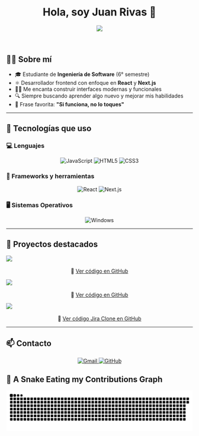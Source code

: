 <h1 align="center">Hola, soy Juan Rivas 👋</h1>
<p align="center">
  <a href="https://github.com/DenverCoder1/readme-typing-svg">
    <img src="https://readme-typing-svg.herokuapp.com?font=Fira+Code&color=%23F7DF1E&size=25&center=true&vCenter=true&width=600&height=100&lines=Estudiante+de+Ingeniería+de+Software;Apasionado+por+el+Desarrollo+Web;React+%7C+Next.js+Developer;Siempre+aprendiendo+cosas+nuevas;Si+funciona,+no+lo+toques+😄">
  </a>
</p>

<br>

## 🧑‍🎓 Sobre mí

- 🎓 Estudiante de **Ingeniería de Software** (6° semestre)
- ⚛️ Desarrollador frontend con enfoque en **React** y **Next.js**
- 👨‍💻 Me encanta construir interfaces modernas y funcionales
- 🔍 Siempre buscando aprender algo nuevo y mejorar mis habilidades
- 💬 Frase favorita: **"Si funciona, no lo toques"**

---

## 🚀 Tecnologías que uso

### 💻 Lenguajes

<p align="center">
  <img alt="JavaScript" src="https://img.shields.io/badge/JavaScript-%23F7DF1E.svg?style=plastic&logo=javascript&logoColor=black"/>
  <img alt="HTML5" src="https://img.shields.io/badge/HTML5-%23E34F26.svg?style=plastic&logo=html5&logoColor=white"/>
  <img alt="CSS3" src="https://img.shields.io/badge/CSS3-%231572B6.svg?style=plastic&logo=css3&logoColor=white"/>
</p>

### 🧩 Frameworks y herramientas

<p align="center">
  <img alt="React" src="https://img.shields.io/badge/React-%2361DAFB.svg?style=plastic&logo=react&logoColor=black"/>
  <img alt="Next.js" src="https://img.shields.io/badge/Next.js-black?style=plastic&logo=next.js&logoColor=white"/>
</p>

### 🖥️ Sistemas Operativos

<p align="center">
  <img alt="Windows" src="https://img.shields.io/badge/Windows-0078D6.svg?style=plastic&logo=windows&logoColor=white"/>
</p>

---

## 📂 Proyectos destacados

<!-- 📋 To-Do List -->
<a href="https://to-do-list-qb8e0l059-juanrivas1304s-projects.vercel.app/" target="_blank">
  <img src="https://github-readme-stats.vercel.app/api/pin/?username=JuanRivas1304&repo=To-Do-List&theme=tokyonight" />
</a>
<p align="center">
  🔗 <a href="https://github.com/JuanRivas1304/To-Do-List">Ver código en GitHub</a>
</p>

<!-- 🧮 Calculadora -->
<a href="https://calculadora-blond-seven.vercel.app/" target="_blank">
  <img src="https://github-readme-stats.vercel.app/api/pin/?username=JuanRivas1304&repo=Calculadora&theme=tokyonight" />
</a>
<p align="center">
  🔗 <a href="https://github.com/JuanRivas1304/Calculadora">Ver código en GitHub</a>
</p>

  <!-- Jira Clone -->
<a href="https://next14-jira-clone-lzbz.vercel.app/" target="_blank">
  <img src="https://github-readme-stats.vercel.app/api/pin/?username=JuanRivas1304&repo=next14-jira-clone&theme=tokyonight" />
</a>

<!-- Enlace al código -->
<p align="center">
  🔗 <a href="https://github.com/JuanRivas1304/next14-jira-clone">Ver código Jira Clone en GitHub</a>
</p>
</p>

---

## 📫 Contacto

<p align="center">
  <a href="mailto:nixfe3826@gmail.com">
    <img alt="Gmail" src="https://img.shields.io/badge/Gmail-D14836?style=plastic&logo=gmail&logoColor=white"/>
  </a>
  <a href="https://github.com/JuanRivas1304">
    <img alt="GitHub" src="https://img.shields.io/badge/GitHub-100000?style=plastic&logo=github&logoColor=white"/>
  </a>
</p>

## 🐍 A Snake Eating my Contributions Graph

<p align="center">
  <img src="https://github.com/JuanRivas1304/JuanRivas1304/blob/output/github-contribution-grid-snake.svg" alt="snake game"/>
</p>


